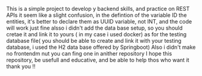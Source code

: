 This is a simple project to develop y backend skills, and practice on REST APIs
it seem like a slight confusion, in the defintion of the variable ID the entities, it's better to declare them as UUID variable, not INT, and the code will work just fine
alsso i didn't add the data base setup, so you should cretae it and link it to yours ( in my case i used docker) 
as for the testing database file( you should be able to create and link it with your testing database, i used the H2 data base offered by Springboot)
Also i didn't make no frontendm nut you can fing one in anither repository
I hope this repository, be usefull and educative, and be able to help thos who want it 
thank you !!
